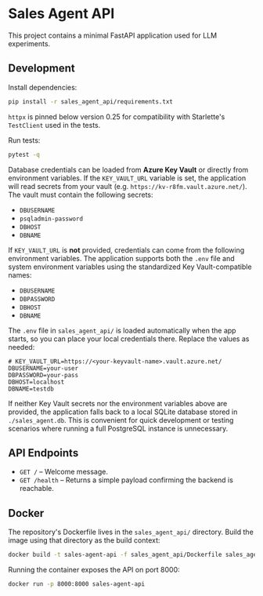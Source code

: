 # Sales Agent API

This project contains a minimal FastAPI application used for LLM experiments.

## Development

Install dependencies:

```bash
pip install -r sales_agent_api/requirements.txt
```

`httpx` is pinned below version 0.25 for compatibility with Starlette's
`TestClient` used in the tests.

Run tests:

```bash
pytest -q
```

Database credentials can be loaded from **Azure Key Vault** or directly from
environment variables. If the `KEY_VAULT_URL` variable is set, the application
will read secrets from your vault (e.g. `https://kv-r8fm.vault.azure.net/`). The
vault must contain the following secrets:

- `DBUSERNAME`
- `psqladmin-password`
- `DBHOST`
- `DBNAME`

If `KEY_VAULT_URL` is **not** provided, credentials can come from the
following environment variables. The application supports both the `.env` file
and system environment variables using the standardized Key Vault-compatible
names:
- `DBUSERNAME`
- `DBPASSWORD`
- `DBHOST`
- `DBNAME`

The `.env` file in `sales_agent_api/` is loaded automatically when the app
starts, so you can place your local credentials there. Replace the values as
needed:

```dotenv
# KEY_VAULT_URL=https://<your-keyvault-name>.vault.azure.net/
DBUSERNAME=your-user
DBPASSWORD=your-pass
DBHOST=localhost
DBNAME=testdb
```

If neither Key Vault secrets nor the environment variables above are provided,
the application falls back to a local SQLite database stored in
`./sales_agent.db`. This is convenient for quick development or testing
scenarios where running a full PostgreSQL instance is unnecessary.

## API Endpoints

- `GET /` – Welcome message.
- `GET /health` – Returns a simple payload confirming the backend is reachable.

## Docker

The repository's Dockerfile lives in the `sales_agent_api/` directory. Build
the image using that directory as the build context:

```bash
docker build -t sales-agent-api -f sales_agent_api/Dockerfile sales_agent_api
```

Running the container exposes the API on port 8000:

```bash
docker run -p 8000:8000 sales-agent-api
```

